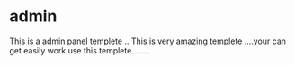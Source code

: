 # admin

This is a admin panel templete .. This is very amazing templete ....your can get easily work use this templete........ 
